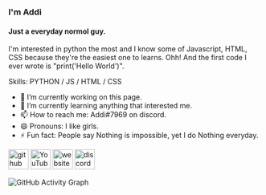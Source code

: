 ### I'm Addi
#### Just a everyday normol guy.
I'm interested in python the most and I know some of  Javascript, HTML, CSS because they're the easiest one to learns. Ohh! And the first code I ever wrote is "print('Hello World')".

Skills: PYTHON / JS / HTML / CSS

- 🔭 I’m currently working on this page. 
- 🌱 I’m currently learning anything that interested me. 
- 📫 How to reach me: Addi#7969 on discord. 
- 😄 Pronouns: I like girls. 
- ⚡ Fun fact: People say Nothing is impossible, yet I do Nothing everyday. 


[<img src='https://cdn.jsdelivr.net/npm/simple-icons@3.0.1/icons/github.svg' alt='github' height='40'>](https://github.com/https://github.com/L1L7Y)  [<img src='https://cdn.jsdelivr.net/npm/simple-icons@3.0.1/icons/youtube.svg' alt='YouTube' height='40'>](https://www.youtube.com/channel/https://www.youtube.com/channel/UCv3-QEvph_wqCBv4tToYf5g)  [<img src='https://cdn.jsdelivr.net/npm/simple-icons@3.0.1/icons/icloud.svg' alt='website' height='40'>](www.add1.info)  [<img src='https://cdn.jsdelivr.net/npm/simple-icons@3.0.1/icons/discord.svg' alt='discord' height='40'>](https://discord.com/users/510742327288004608)  

![GitHub Activity Graph](https://activity-graph.herokuapp.com/graph?username=https://github.com/L1L7Y)  
